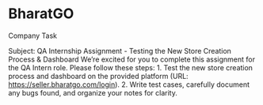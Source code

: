 # BharatGO
Company Task

Subject: QA Internship Assignment - Testing the New Store Creation Process & Dashboard We’re excited for you to complete this assignment for the QA Intern role. Please follow these steps: 1. Test the new store creation process and dashboard on the provided platform (URL: https://seller.bharatgo.com/login). 2. Write test cases, carefully document any bugs found, and organize your notes for clarity.

